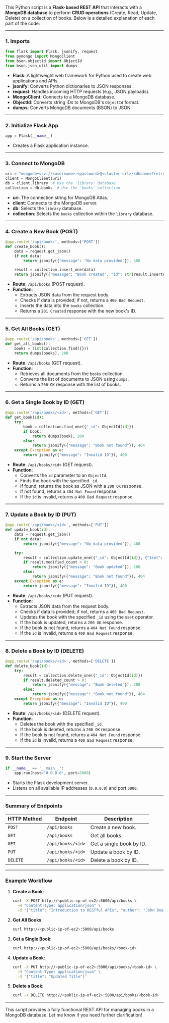 This Python script is a **Flask-based REST API** that interacts with a **MongoDB database** to perform **CRUD operations** (Create, Read, Update, Delete) on a collection of books. Below is a detailed explanation of each part of the code:

---

### 1. **Imports**
```python
from flask import Flask, jsonify, request
from pymongo import MongoClient
from bson.objectid import ObjectId
from bson.json_util import dumps
```
- **Flask**: A lightweight web framework for Python used to create web applications and APIs.
- **jsonify**: Converts Python dictionaries to JSON responses.
- **request**: Handles incoming HTTP requests (e.g., JSON payloads).
- **MongoClient**: Connects to a MongoDB database.
- **ObjectId**: Converts string IDs to MongoDB's `ObjectId` format.
- **dumps**: Converts MongoDB documents (BSON) to JSON.

---

### 2. **Initialize Flask App**
```python
app = Flask(__name__)
```
- Creates a Flask application instance.

---

### 3. **Connect to MongoDB**
```python
uri = "mongodb+srv://<username>:<password>@<cluster-url>/<dbname>?retryWrites=true&w=majority"
client = MongoClient(uri)
db = client.library  # Use the 'library' database
collection = db.books  # Use the 'books' collection
```
- **uri**: The connection string for MongoDB Atlas.
- **client**: Connects to the MongoDB server.
- **db**: Selects the `library` database.
- **collection**: Selects the `books` collection within the `library` database.

---

### 4. **Create a New Book (POST)**
```python
@app.route('/api/books', methods=['POST'])
def create_book():
    data = request.get_json()
    if not data:
        return jsonify({"message": "No data provided"}), 400

    result = collection.insert_one(data)
    return jsonify({"message": "Book created", "id": str(result.inserted_id)}), 201
```
- **Route**: `/api/books` (POST request).
- **Function**:
  - Extracts JSON data from the request body.
  - Checks if data is provided; if not, returns a `400 Bad Request`.
  - Inserts the data into the `books` collection.
  - Returns a `201 Created` response with the new book's ID.

---

### 5. **Get All Books (GET)**
```python
@app.route('/api/books', methods=['GET'])
def get_all_books():
    books = list(collection.find({}))
    return dumps(books), 200
```
- **Route**: `/api/books` (GET request).
- **Function**:
  - Retrieves all documents from the `books` collection.
  - Converts the list of documents to JSON using `dumps`.
  - Returns a `200 OK` response with the list of books.

---

### 6. **Get a Single Book by ID (GET)**
```python
@app.route('/api/books/<id>', methods=['GET'])
def get_book(id):
    try:
        book = collection.find_one({"_id": ObjectId(id)})
        if book:
            return dumps(book), 200
        else:
            return jsonify({"message": "Book not found"}), 404
    except Exception as e:
        return jsonify({"message": "Invalid ID"}), 400
```
- **Route**: `/api/books/<id>` (GET request).
- **Function**:
  - Converts the `id` parameter to an `ObjectId`.
  - Finds the book with the specified `_id`.
  - If found, returns the book as JSON with a `200 OK` response.
  - If not found, returns a `404 Not Found` response.
  - If the `id` is invalid, returns a `400 Bad Request` response.

---

### 7. **Update a Book by ID (PUT)**
```python
@app.route('/api/books/<id>', methods=['PUT'])
def update_book(id):
    data = request.get_json()
    if not data:
        return jsonify({"message": "No data provided"}), 400

    try:
        result = collection.update_one({"_id": ObjectId(id)}, {"$set": data})
        if result.modified_count > 0:
            return jsonify({"message": "Book updated"}), 200
        else:
            return jsonify({"message": "Book not found"}), 404
    except Exception as e:
        return jsonify({"message": "Invalid ID"}), 400
```
- **Route**: `/api/books/<id>` (PUT request).
- **Function**:
  - Extracts JSON data from the request body.
  - Checks if data is provided; if not, returns a `400 Bad Request`.
  - Updates the book with the specified `_id` using the `$set` operator.
  - If the book is updated, returns a `200 OK` response.
  - If the book is not found, returns a `404 Not Found` response.
  - If the `id` is invalid, returns a `400 Bad Request` response.

---

### 8. **Delete a Book by ID (DELETE)**
```python
@app.route('/api/books/<id>', methods=['DELETE'])
def delete_book(id):
    try:
        result = collection.delete_one({"_id": ObjectId(id)})
        if result.deleted_count > 0:
            return jsonify({"message": "Book deleted"}), 200
        else:
            return jsonify({"message": "Book not found"}), 404
    except Exception as e:
        return jsonify({"message": "Invalid ID"}), 400
```
- **Route**: `/api/books/<id>` (DELETE request).
- **Function**:
  - Deletes the book with the specified `_id`.
  - If the book is deleted, returns a `200 OK` response.
  - If the book is not found, returns a `404 Not Found` response.
  - If the `id` is invalid, returns a `400 Bad Request` response.

---

### 9. **Start the Server**
```python
if __name__ == '__main__':
    app.run(host='0.0.0.0', port=5000)
```
- Starts the Flask development server.
- Listens on all available IP addresses (`0.0.0.0`) and port `5000`.

---

### Summary of Endpoints

| **HTTP Method** | **Endpoint**           | **Description**                          |
|------------------|------------------------|------------------------------------------|
| `POST`           | `/api/books`           | Create a new book.                       |
| `GET`            | `/api/books`           | Get all books.                           |
| `GET`            | `/api/books/<id>`      | Get a single book by ID.                 |
| `PUT`            | `/api/books/<id>`      | Update a book by ID.                     |
| `DELETE`         | `/api/books/<id>`      | Delete a book by ID.                     |

---

### Example Workflow

1. **Create a Book**:
   ```bash
   curl -X POST http://<public-ip-of-ec2>:5000/api/books \
     -H "Content-Type: application/json" \
     -d '{"title": "Introduction to RESTful APIs", "author": "John Doe", "pages": 120}'
   ```

2. **Get All Books**:
   ```bash
   curl http://<public-ip-of-ec2>:5000/api/books
   ```

3. **Get a Single Book**:
   ```bash
   curl http://<public-ip-of-ec2>:5000/api/books/<book-id>
   ```

4. **Update a Book**:
   ```bash
   curl -X PUT http://<public-ip-of-ec2>:5000/api/books/<book-id> \
     -H "Content-Type: application/json" \
     -d '{"title": "Updated Title"}'
   ```

5. **Delete a Book**:
   ```bash
   curl -X DELETE http://<public-ip-of-ec2>:5000/api/books/<book-id>
   ```

---

This script provides a fully functional REST API for managing books in a MongoDB database. Let me know if you need further clarification!
